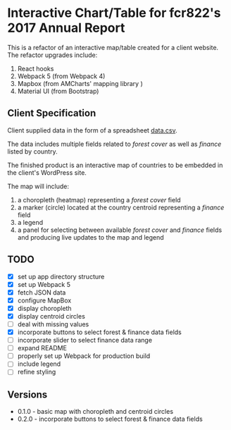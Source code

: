 # Interactive Chart/Table for fcr822's 2017 Annual Report

This is a refactor of an interactive map/table created for a client website. The refactor upgrades include:

1. React hooks
1. Webpack 5 (from Webpack 4)
1. Mapbox (from AMCharts' mapping library )
1. Material UI (from Bootstrap)

## Client Specification

Client supplied data in the form of a spreadsheet [data.csv](https://github.com/synchronopeia/fcr822-map-2017-data/tree/main/client-files).

The data includes multiple fields related to _forest cover_ as well as _finance_ listed by country.

The finished product is an interactive map of countries to be embedded in the client's WordPress site.

The map will include:

1. a choropleth (heatmap) representing a _forest cover_ field
1. a marker (circle) located at the country centroid representing a _finance_ field
1. a legend
1. a panel for selecting between available _forest cover_ and _finance_ fields and producing live updates to the map and legend

## TODO

- [x] set up app directory structure
- [x] set up Webpack 5
- [x] fetch JSON data
- [x] configure MapBox
- [x] display choropleth
- [x] display centroid circles
- [ ] deal with missing values
- [x] incorporate buttons to select forest & finance data fields
- [ ] incorporate slider to select finance data range
- [ ] expand README
- [ ] properly set up Webpack for production build
- [ ] include legend
- [ ] refine styling

## Versions

- 0.1.0 - basic map with choropleth and centroid circles
- 0.2.0 - incorporate buttons to select forest & finance data fields

